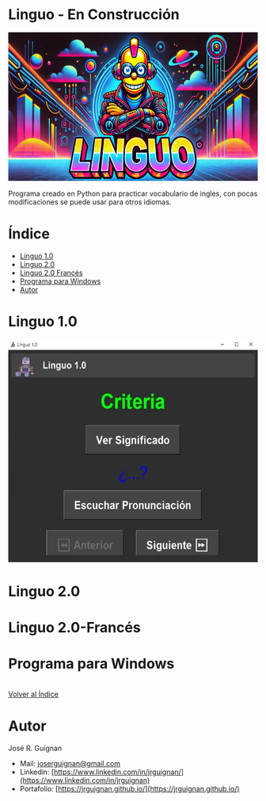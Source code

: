 # Linguo - En Construcción

<p align="center">
<img src="images/banner.jpg"  height=300>
</p>

Programa creado en Python para practicar vocabulario de ingles, con pocas modificaciones se puede usar para otros idiomas.

# Índice

* [Linguo 1.0](#Linguo-1.0) 
* [Linguo 2.0](#Linguo-2.0) 
* [Linguo 2.0 Francés](#Linguo-2.0-Francés) 
* [Programa para Windows](#Programa-para-Windows) 
* [Autor](#Autor)


# Linguo 1.0

<p align="center">
<img src="images/linguo_1.jpg"  height=450>
</p>


# Linguo 2.0

# Linguo 2.0-Francés

# Programa para Windows

<br>[Volver al Índice](#Índice)

# Autor

José R. Guignan
- Mail: joserguignan@gmail.com
- Linkedin: [https://www.linkedin.com/in/jrguignan/](https://www.linkedin.com/in/jrguignan)
- Portafolio: [https://jrguignan.github.io/](https://jrguignan.github.io/)
